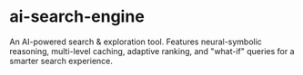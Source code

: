 # ai-search-engine
An AI-powered search &amp; exploration tool. Features neural-symbolic reasoning, multi-level caching, adaptive ranking, and "what-if" queries for a smarter search experience.
